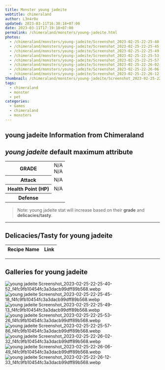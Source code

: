 ```yaml
---
title: Monster young jadeite
webtitle: chimeraland
author: L3n4r0x
updated: 2023-03-11T16:30:18+07:00
date: 2023-03-11T17:19:18+07:00
permalink: /chimeraland/monsters/young-jadeite.html
photos:
  - /chimeraland/monsters/young-jadeite/Screenshot_2023-02-25-22-25-40-52_f4fc9fb10454fc3a3dacb99dff89b568.webp
  - /chimeraland/monsters/young-jadeite/Screenshot_2023-02-25-22-25-45-18_f4fc9fb10454fc3a3dacb99dff89b568.webp
  - /chimeraland/monsters/young-jadeite/Screenshot_2023-02-25-22-25-49-13_f4fc9fb10454fc3a3dacb99dff89b568.webp
  - /chimeraland/monsters/young-jadeite/Screenshot_2023-02-25-22-25-53-26_f4fc9fb10454fc3a3dacb99dff89b568.webp
  - /chimeraland/monsters/young-jadeite/Screenshot_2023-02-25-22-25-57-86_f4fc9fb10454fc3a3dacb99dff89b568.webp
  - /chimeraland/monsters/young-jadeite/Screenshot_2023-02-25-22-26-02-32_f4fc9fb10454fc3a3dacb99dff89b568.webp
  - /chimeraland/monsters/young-jadeite/Screenshot_2023-02-25-22-26-06-49_f4fc9fb10454fc3a3dacb99dff89b568.webp
  - /chimeraland/monsters/young-jadeite/Screenshot_2023-02-25-22-26-12-33_f4fc9fb10454fc3a3dacb99dff89b568.webp
thumbnail: /chimeraland/monsters/young-jadeite/Screenshot_2023-02-25-22-25-40-52_f4fc9fb10454fc3a3dacb99dff89b568.webp
tags:
  - chimeraland
  - monster
  - pet
categories:
  - Games
  - chimeraland
  - monsters
---
```


<link
  rel="stylesheet"
  href="https://rawcdn.githack.com/dimaslanjaka/Web-Manajemen/870a349/css/bootstrap-5-3-0-alpha3-wrapper.css"
/>
<section id="bootstrap-wrapper">
  <h2>young jadeite Information from Chimeraland</h2>
  <h2 id="attribute"><i>young jadeite</i> default maximum attribute</h2>
  <div class="row">
    <div class="col mb-2">
      <div class="card bg-dark text-light">
        <div class="card-body">
          <table>
            <tr>
              <th>GRADE</th>
              <td>N/A <br />N/A</td>
            </tr>
            <tr>
              <th>Attack</th>
              <td>N/A</td>
            </tr>
            <tr>
              <th>Health Point (HP)</th>
              <td>N/A</td>
            </tr>
            <tr>
              <th>Defense</th>
              <td></td>
            </tr>
          </table>
        </div>
      </div>
    </div>
  </div>
  <blockquote>
    Note: young jadeite stat will increase based on their <b>grade</b> and
    <b>delicacies/tasty</b>.
  </blockquote>
  <hr />
  <h2 id="delicacies">Delicacies/Tasty for young jadeite</h2>
  <div class="card">
    <div class="card-body">
      <div class="table-responsive">
        <table class="table table-striped table-dark">
          <thead>
            <tr>
              <th>Recipe Name</th>
              <th>Link</th>
            </tr>
          </thead>
          <tbody></tbody>
        </table>
      </div>
    </div>
  </div>
  <hr />
  <div id="gallery">
    <h2>Galleries for young jadeite</h2>
    <div class="row">
      <div class="col-lg-6 col-12">
        <img
          src="https://www.webmanajemen.com/chimeraland/monsters/young-jadeite/Screenshot_2023-02-25-22-25-40-52_f4fc9fb10454fc3a3dacb99dff89b568.webp"
          alt="young jadeite Screenshot_2023-02-25-22-25-40-52_f4fc9fb10454fc3a3dacb99dff89b568.webp"
        />
      </div>
      <div class="col-lg-6 col-12">
        <img
          src="https://www.webmanajemen.com/chimeraland/monsters/young-jadeite/Screenshot_2023-02-25-22-25-45-18_f4fc9fb10454fc3a3dacb99dff89b568.webp"
          alt="young jadeite Screenshot_2023-02-25-22-25-45-18_f4fc9fb10454fc3a3dacb99dff89b568.webp"
        />
      </div>
      <div class="col-lg-6 col-12">
        <img
          src="https://www.webmanajemen.com/chimeraland/monsters/young-jadeite/Screenshot_2023-02-25-22-25-49-13_f4fc9fb10454fc3a3dacb99dff89b568.webp"
          alt="young jadeite Screenshot_2023-02-25-22-25-49-13_f4fc9fb10454fc3a3dacb99dff89b568.webp"
        />
      </div>
      <div class="col-lg-6 col-12">
        <img
          src="https://www.webmanajemen.com/chimeraland/monsters/young-jadeite/Screenshot_2023-02-25-22-25-53-26_f4fc9fb10454fc3a3dacb99dff89b568.webp"
          alt="young jadeite Screenshot_2023-02-25-22-25-53-26_f4fc9fb10454fc3a3dacb99dff89b568.webp"
        />
      </div>
      <div class="col-lg-6 col-12">
        <img
          src="https://www.webmanajemen.com/chimeraland/monsters/young-jadeite/Screenshot_2023-02-25-22-25-57-86_f4fc9fb10454fc3a3dacb99dff89b568.webp"
          alt="young jadeite Screenshot_2023-02-25-22-25-57-86_f4fc9fb10454fc3a3dacb99dff89b568.webp"
        />
      </div>
      <div class="col-lg-6 col-12">
        <img
          src="https://www.webmanajemen.com/chimeraland/monsters/young-jadeite/Screenshot_2023-02-25-22-26-02-32_f4fc9fb10454fc3a3dacb99dff89b568.webp"
          alt="young jadeite Screenshot_2023-02-25-22-26-02-32_f4fc9fb10454fc3a3dacb99dff89b568.webp"
        />
      </div>
      <div class="col-lg-6 col-12">
        <img
          src="https://www.webmanajemen.com/chimeraland/monsters/young-jadeite/Screenshot_2023-02-25-22-26-06-49_f4fc9fb10454fc3a3dacb99dff89b568.webp"
          alt="young jadeite Screenshot_2023-02-25-22-26-06-49_f4fc9fb10454fc3a3dacb99dff89b568.webp"
        />
      </div>
      <div class="col-lg-6 col-12">
        <img
          src="https://www.webmanajemen.com/chimeraland/monsters/young-jadeite/Screenshot_2023-02-25-22-26-12-33_f4fc9fb10454fc3a3dacb99dff89b568.webp"
          alt="young jadeite Screenshot_2023-02-25-22-26-12-33_f4fc9fb10454fc3a3dacb99dff89b568.webp"
        />
      </div>
    </div>
  </div>
</section>
